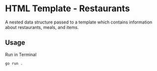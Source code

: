 # HTML Template - Restaurants

A nested data structure passed to a template which contains information about restaurants, meals, and items.

## Usage

Run in Terminal

```
go run .
```